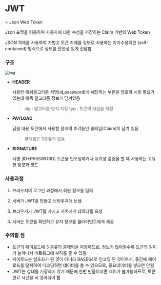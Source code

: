 # JWT

= Json Web Token

Json 포맷을 이용하여 사용자에 대한 속성을 저장하는 Claim 기반의 Web Token

JSON 객체를 사용하여 가볍고 토큰 자체를 정보로 사용하는 자가수용적인 (self-contained) 방식으로 정보를 안전성 있게 전달함

### 구조

<img src="https://media.vlpt.us/images/geunwoobaek/post/88177b57-8888-4759-b4b8-59543a0b026e/image.png" alt="img" style="zoom: 80%;" />

- **HEADER**

  사용한 해쉬알고리즘
  서명(id,password)에 해당하는 부분을 암호화 시킬 필요가 있는데 해독 알고리즘 정보가 담겨있음

  > alg : 알고리즘 방식 지정
  > typ : 토큰의 타입을 지정

- **PAYLOAD**

  담을 내용
  토큰에서 사용할 정보의 조각들인 클레임(Claim)이 담겨 있음

  > 클레임은 3종류가 있음

- **SIGNATURE**

  서명 (ID+PASSWORD)
  토큰을 인코딩하거나 유효성 검증을 할 때 사용하는 고유한 암호화 코드

### 사용과정

1. 브라우저의 로그인 과정에서 회원 정보를 입력

2. 서버가 JWT를 만들고 브라우저에 보냄

3. 브라우저가 JWT를 가지고 서버에게 데이터를 요청

4. 서버는 토큰을 확인하고 유저 정보를 클라이언트에게 제공

### 주의할 점

- 토큰의 페이로드에 3 종류의 클레임을 저장하므로, 정보가 많아질수록 토큰의 길이가 늘어나서 네트워크에 부하를 줄 수 있음
- 페이로드는 암호화가 된 것이 아니라 BASE64로 인코딩 된 것이여서, 중간에 페이로드를 탈취하여 디코딩하면 데이터를 볼 수 있으므로, 중요데이터를 넣으면 안됨
- JWT는 상태를 저장하지 않기 때문에 한번 만들어지면 제어가 불가능하므로, 토큰 만료 시간을 꼭 넣어줘야 함